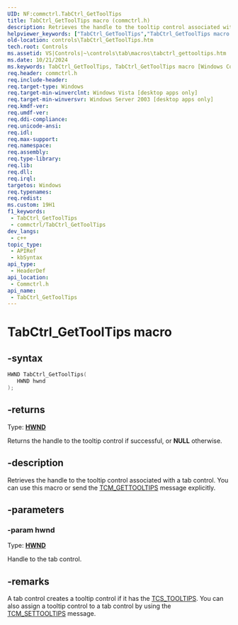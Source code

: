 ```yaml
---
UID: NF:commctrl.TabCtrl_GetToolTips
title: TabCtrl_GetToolTips macro (commctrl.h)
description: Retrieves the handle to the tooltip control associated with a tab control. You can use this macro or send the TCM_GETTOOLTIPS message explicitly.
helpviewer_keywords: ["TabCtrl_GetToolTips","TabCtrl_GetToolTips macro [Windows Controls]","_win32_TabCtrl_GetToolTips","_win32_TabCtrl_GetToolTips_cpp","commctrl/TabCtrl_GetToolTips","controls.TabCtrl_GetToolTips","controls._win32_TabCtrl_GetToolTips"]
old-location: controls\TabCtrl_GetToolTips.htm
tech.root: Controls
ms.assetid: VS|Controls|~\controls\tab\macros\tabctrl_gettooltips.htm
ms.date: 10/21/2024
ms.keywords: TabCtrl_GetToolTips, TabCtrl_GetToolTips macro [Windows Controls], _win32_TabCtrl_GetToolTips, _win32_TabCtrl_GetToolTips_cpp, commctrl/TabCtrl_GetToolTips, controls.TabCtrl_GetToolTips, controls._win32_TabCtrl_GetToolTips
req.header: commctrl.h
req.include-header: 
req.target-type: Windows
req.target-min-winverclnt: Windows Vista [desktop apps only]
req.target-min-winversvr: Windows Server 2003 [desktop apps only]
req.kmdf-ver: 
req.umdf-ver: 
req.ddi-compliance: 
req.unicode-ansi: 
req.idl: 
req.max-support: 
req.namespace: 
req.assembly: 
req.type-library: 
req.lib: 
req.dll: 
req.irql: 
targetos: Windows
req.typenames: 
req.redist: 
ms.custom: 19H1
f1_keywords:
 - TabCtrl_GetToolTips
 - commctrl/TabCtrl_GetToolTips
dev_langs:
 - c++
topic_type:
 - APIRef
 - kbSyntax
api_type:
 - HeaderDef
api_location:
 - Commctrl.h
api_name:
 - TabCtrl_GetToolTips
---
```


# TabCtrl_GetToolTips macro

## -syntax

```cpp
HWND TabCtrl_GetToolTips(
   HWND hwnd
);
```

## -returns

Type: **[HWND](/windows/desktop/winprog/windows-data-types)**

Returns the handle to the tooltip control if successful, or <b>NULL</b> otherwise.


## -description

Retrieves the handle to the tooltip control associated with a tab control. You can use this macro or send the <a href="/windows/desktop/Controls/tcm-gettooltips">TCM_GETTOOLTIPS</a> message explicitly.

## -parameters

### -param hwnd

Type: <b><a href="/windows/desktop/WinProg/windows-data-types">HWND</a></b>

Handle to the tab control.

## -remarks

A tab control creates a tooltip control if it has the <a href="/windows/desktop/Controls/tab-control-styles">TCS_TOOLTIPS</a>. You can also assign a tooltip control to a tab control by using the <a href="/windows/desktop/Controls/tcm-settooltips">TCM_SETTOOLTIPS</a> message.
